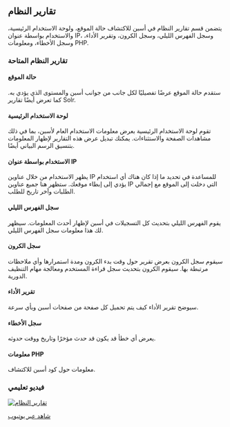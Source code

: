 ## تقارير النظام

يتضمن قسم تقارير النظام في أسبن للاكتشاف حالة الموقع، ولوحة الاستخدام الرئيسية، والاستخدام بواسطة عنوان IP، وسجل الفهرس الليلي، وسجل الكرون، وتقرير الأداء، وسجل الأخطاء، ومعلومات PHP.

### تقارير النظام المتاحة

#### حالة الموقع
ستقدم حالة الموقع عرضًا تفصيليًا لكل جانب من جوانب أسبن والمستوى الذي يؤدي به. كما تعرض أيضًا تقارير Solr.
#### لوحة الاستخدام الرئيسية
تقوم لوحة الاستخدام الرئيسية بعرض معلومات الاستخدام العام لأسبن، بما في ذلك مشاهدات الصفحة والاستثناءات. يمكنك تبديل عرض هذه التقارير لإظهار المعلومات بتنسيق الرسم البياني أيضًا.
#### الاستخدام بواسطة عنوان IP
يظهر الاستخدام من خلال عناوين IP للمساعدة في تحديد ما إذا كان هناك أي استخدام يؤدي إلى إبطاء موقعك. ستظهر هنا جميع عناوين IP التي دخلت إلى الموقع مع إجمالي الطلبات وآخر تاريخ للطلب.
#### سجل الفهرس الليلي
يقوم الفهرس الليلي بتحديث كل التسجيلات في أسبن لإظهار أحدث المعلومات. سيظهر لك هذا معلومات سجل الفهرس الليلي.
#### سجل الكرون
سيقوم سجل الكرون بعرض تقرير حول وقت بدء الكرون ومدة استمرارها وأي ملاحظات مرتبطة بها. سيقوم الكرون بتحديث سجل قراءة المستخدم ومعالجة مهام التنظيف الدورية.
#### تقرير الأداء
سيوضح تقرير الأداء كيف يتم تحميل كل صفحة من صفحات أسبن وبأي سرعة.
#### سجل الأخطاء
يعرض أي خطأ قد يكون قد حدث مؤخرًا وتاريخ ووقت حدوثه.
#### معلومات PHP
معلومات حول كود أسبن للاكتشاف.


### فيديو تعليمي

[![تقارير النظام](/manual/images/System-Admin-System-Reports.jpg)](https://youtu.be/yfmmSB7J_s4)

[شاهد عبر يوتيوب](https://youtu.be/yfmmSB7J_s4)
